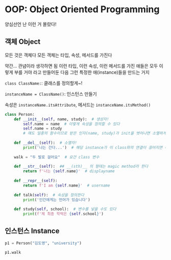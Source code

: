 # OOP: Object Oriented Programming

양심선언 난 이런 거 몰랐다!



## 객체 Object

모든 것은 객체다
모든 객체는 타입, 속성, 메서드를 가진다

약간... 관념이라 생각하면 됨
이런 타입, 이런 속성, 이런 메서드를 가진 애들은 모두 이렇게 부를 거야 라고 만들어둔 다음 그런 특정한 애(instance)들을 만드는 거지

`class ClassName:`: 클래스를 정의할게~!

`instanceName = ClassName()`: 인스턴스 만들기

속성은 `instanceName.itsAttribute`, 메서드는 `instanceName.itsMethod()`



```python
class Person:
    def __init__(self, name, study):  # 생성자!
        self.name = name  # 이렇게 속성을 정의할 수 있다
        self.name = study
        # 얘도 일종의 함수이므로 받은 인자(name, study)가 init을 벗어나면 소멸하게 되므로 저장/백업을 한다고 생각하면 쉽다
    
    def __del__(self):  # 소멸자!
        print('나는 간다...')  # 해당 instance가 이 class와의 연결이 끊어지면 하는 행동이 여기 적힌다
    
    walk = "두 발로 걸어요"  # 요건 class 변수
    
    def __str__(self):  ## __(sth)__ 의 형태는 magic method라 한다
        return f'나는 {self.name}'  # displayname
    
    def __repr__(self):  
        return f'I am {self.name}'  # username
        
    def talk(self):  # 속성을 정의한다
        print('인간에게는 언어가 있습니다')
    
    def study(self, school):  # 변수를 넣을 수도 있다
        print(f'제 최종 학력은 {self.school}')
```



## 인스턴스 Instance

```python
p1 = Person("김도영", "university")

p1.walk
```





